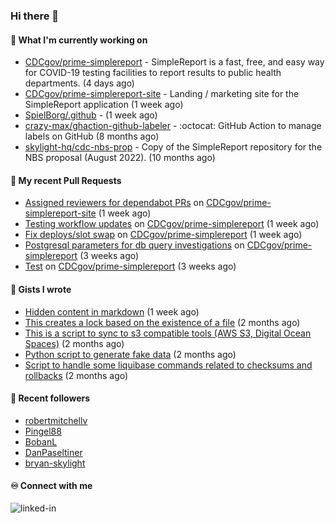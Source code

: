 ### Hi there 👋

#### 🚀 What I'm currently working on

- [CDCgov/prime-simplereport](https://github.com/CDCgov/prime-simplereport) - SimpleReport is a fast, free, and easy way for COVID-19 testing facilities to report results to public health departments. (4 days ago)
- [CDCgov/prime-simplereport-site](https://github.com/CDCgov/prime-simplereport-site) - Landing / marketing site for the SimpleReport application (1 week ago)
- [SpielBorg/.github](https://github.com/SpielBorg/.github) -  (1 week ago)
- [crazy-max/ghaction-github-labeler](https://github.com/crazy-max/ghaction-github-labeler) - :octocat: GitHub Action to manage labels on GitHub (8 months ago)
- [skylight-hq/cdc-nbs-prop](https://github.com/skylight-hq/cdc-nbs-prop) - Copy of the SimpleReport repository for the NBS proposal (August 2022). (10 months ago)

#### 🔨 My recent Pull Requests

- [Assigned reviewers for dependabot PRs](https://github.com/CDCgov/prime-simplereport-site/pull/547) on [CDCgov/prime-simplereport-site](https://github.com/CDCgov/prime-simplereport-site) (1 week ago)
- [Testing workflow updates](https://github.com/CDCgov/prime-simplereport/pull/5984) on [CDCgov/prime-simplereport](https://github.com/CDCgov/prime-simplereport) (1 week ago)
- [Fix deploys/slot swap](https://github.com/CDCgov/prime-simplereport/pull/5981) on [CDCgov/prime-simplereport](https://github.com/CDCgov/prime-simplereport) (1 week ago)
- [Postgresql parameters for db query investigations](https://github.com/CDCgov/prime-simplereport/pull/5915) on [CDCgov/prime-simplereport](https://github.com/CDCgov/prime-simplereport) (3 weeks ago)
- [Test](https://github.com/CDCgov/prime-simplereport/pull/5896) on [CDCgov/prime-simplereport](https://github.com/CDCgov/prime-simplereport) (3 weeks ago)

#### 📓 Gists I wrote

- [Hidden content in markdown](https://gist.github.com/cffeb79c933f98279c46906f390fd3a0) (1 week ago)
- [This creates a lock based on the existence of a file](https://gist.github.com/6bb524c02a636a478f49d7387f57869b) (2 months ago)
- [This is a script to sync to s3 compatible tools (AWS S3, Digital Ocean Spaces)](https://gist.github.com/7a42ab3b5203a9eca579f0a80a9dc63b) (2 months ago)
- [Python script to generate fake data](https://gist.github.com/ea13a03b628e2d682334c0adf38400c5) (2 months ago)
- [Script to handle some liquibase commands related to checksums and rollbacks](https://gist.github.com/ac68b4781c7c500bf5c2aa9bd4aaff7c) (2 months ago)

#### 👯 Recent followers

- [robertmitchellv](https://github.com/robertmitchellv)
- [Pingel88](https://github.com/Pingel88)
- [BobanL](https://github.com/BobanL)
- [DanPaseltiner](https://github.com/DanPaseltiner)
- [bryan-skylight](https://github.com/bryan-skylight)

#### ♾️ Connect with me
[<img align="left" alt="linked-in" src="https://img.shields.io/badge/linkedin-%230077B5.svg?&style=for-the-badge&logo=linkedin&logoColor=white" />](https://www.linkedin.com/in/alismx)
